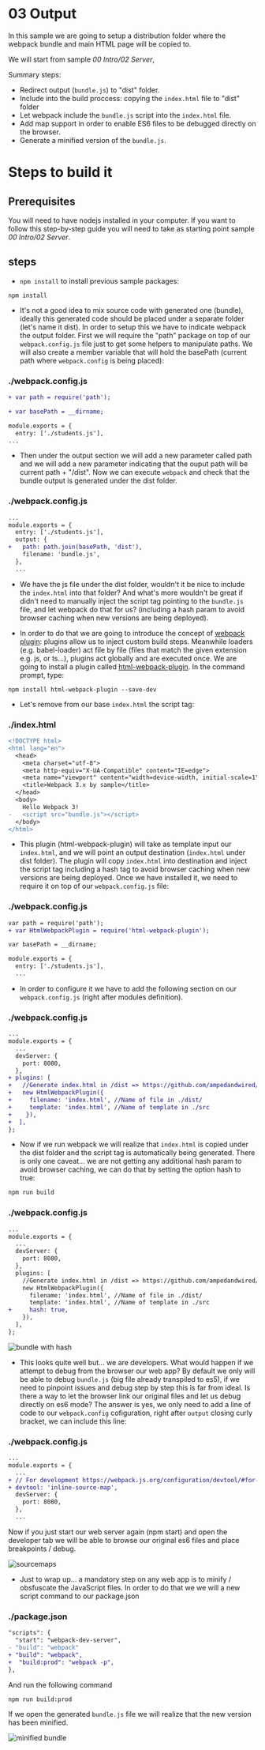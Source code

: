 # 03 Output

In this sample we are going to setup a distribution folder where the webpack bundle and
main HTML page will be copied to.

We will start from sample _00 Intro/02 Server_,

Summary steps:
 - Redirect output (`bundle.js`) to "dist" folder.
 - Include into the build proccess: copying the `index.html` file to "dist" folder
 - Let webpack include the `bundle.js` script into the `index.html` file.
 - Add map support in order to enable ES6 files to be debugged directly on the browser.
 - Generate a minified version of the `bundle.js`.

# Steps to build it

## Prerequisites

You will need to have nodejs installed in your computer. If you want to follow this step-by-step guide you will need to take as starting point sample _00 Intro/02 Server_.

## steps

- `npm install` to install previous sample packages:

```
npm install
```

- It's not a good idea to mix source code with generated one (bundle), ideally this generated code should be placed under a separate folder (let's name it dist). In order to setup this we have to indicate webpack the output folder. First we will require the "path" package on top of our `webpack.config.js` file just to get some helpers to manipulate paths. We will also create a member variable that will hold the basePath (current path where `webpack.config` is being placed):

### ./webpack.config.js
```diff
+ var path = require('path');

+ var basePath = __dirname;

module.exports = {
  entry: ['./students.js'],
...

```

- Then under the output section we will add a new parameter called path and we will add a new parameter indicating that the ouput path will be current path + "/dist". Now we can execute `webpack` and check that the bundle output is generated under the dist folder.

### ./webpack.config.js
```diff
...
module.exports = {
  entry: ['./students.js'],
  output: {
+   path: path.join(basePath, 'dist'),
    filename: 'bundle.js',
  },
  ...
```

- We have the js file under the dist folder, wouldn't it be nice to include the `index.html` into that folder? And what's more wouldn't be great if didn't need to manually inject the script tag pointing to the `bundle.js` file, and let webpack do that for us? (including a hash param to avoid browser caching when new versions are being deployed).

- In order to do that we are going to introduce the concept of [webpack plugin](https://webpack.js.org/configuration/plugins/): plugins allow us to inject custom build steps. Meanwhile loaders (e.g. babel-loader) act file by file (files that match the given extension e.g. js, or ts...), plugins act globally and are executed once. We are going to install a plugin called [html-webpack-plugin](https://github.com/ampedandwired/html-webpack-plugin). In the command prompt, type:

```
npm install html-webpack-plugin --save-dev
```

- Let's remove from our base `index.html` the script tag:

### ./index.html
```diff
<!DOCTYPE html>
<html lang="en">
  <head>
    <meta charset="utf-8">
    <meta http-equiv="X-UA-Compatible" content="IE=edge">
    <meta name="viewport" content="width=device-width, initial-scale=1">
    <title>Webpack 3.x by sample</title>
  </head>
  <body>
    Hello Webpack 3!
-   <script src="bundle.js"></script>
  </body>
</html>

```

- This plugin (html-webpack-plugin) will take as template input our `index.html`, and we will point an output destination (`index.html` under dist folder). The plugin will copy `index.html` into destination and inject the script tag including a hash tag to avoid browser caching when new versions are being deployed. Once we have installed it, we need to require it on top of our `webpack.config.js` file:

### ./webpack.config.js
```diff
var path = require('path');
+ var HtmlWebpackPlugin = require('html-webpack-plugin');

var basePath = __dirname;

module.exports = {
  entry: ['./students.js'],
  ...

```

- In order to configure it we have to add the following section
on our `webpack.config.js` (right after modules definition).

### ./webpack.config.js
```diff
...
module.exports = {
  ...
  devServer: {
    port: 8080,
  },
+ plugins: [
+   //Generate index.html in /dist => https://github.com/ampedandwired/html-webpack-plugin
+   new HtmlWebpackPlugin({
+     filename: 'index.html', //Name of file in ./dist/
+     template: 'index.html', //Name of template in ./src
+    }),
+  ],
};
```


- Now if we run webpack we will realize that `index.html` is copied under the dist folder and the script tag is automatically being generated. There is only one caveat... we are not getting any additional hash param to avoid browser caching, we can do that by setting the option hash to true:

```cmd
npm run build
```

### ./webpack.config.js
```diff
...
module.exports = {
  ...
  devServer: {
    port: 8080,
  },
  plugins: [
    //Generate index.html in /dist => https://github.com/ampedandwired/html-webpack-plugin
    new HtmlWebpackPlugin({
      filename: 'index.html', //Name of file in ./dist/
      template: 'index.html', //Name of template in ./src
+     hash: true,
    }),
  ],
};
```

![bundle with hash](../../99%20Readme%20Resources/00%20Intro/03%20Output/bundle%20with%20hash.png)


- This looks quite well but... we are developers. What would happen if we attempt to debug from the browser our web app? By default we only will be able to debug `bundle.js` (big file already transpiled to es5), if we need to pinpoint issues and debug step by step this is far from ideal. Is there a way to let the browser link our original files and let us debug directly on es6 mode? The answer is yes, we only need to add a line of code to our `webpack.config` cofiguration, right after `output` closing curly bracket, we can include this line:

### ./webpack.config.js
```diff
...
module.exports = {
  ...
+ // For development https://webpack.js.org/configuration/devtool/#for-development
+ devtool: 'inline-source-map',
  devServer: {
    port: 8080,
  },
  ...

```

Now if you just start our web server again (npm start) and open the developer tab we will be
able to browse our original es6 files and place breakpoints / debug.

![sourcemaps](../../99%20Readme%20Resources/00%20Intro/03%20Output/sourcemaps.png)

- Just to wrap up... a mandatory step on any web app is to minify / obsfuscate the JavaScript files. In order to do that we we will a new script command to our
package.json

### ./package.json

```diff
"scripts": {
  "start": "webpack-dev-server",
- "build": "webpack"
+ "build": "webpack",
+  "build:prod": "webpack -p",
},
```
And run the following command

```cmd
npm run build:prod
```

If we open the generated `bundle.js` file we will realize that the new version has been minified.

![minified bundle](../../99%20Readme%20Resources/00%20Intro/03%20Output/minified%20bundle.png)

